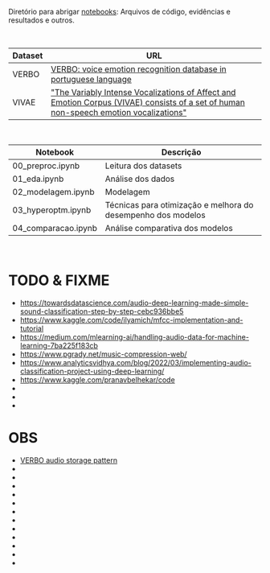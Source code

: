 Diretório para abrigar [notebooks](notebooks/): Arquivos de código, evidências e resultados e outros.

<br>

Dataset | URL
------- | ---
VERBO   | [VERBO: voice emotion recognition database in portuguese language](https://github.com/jrtorresneto/VERBO-emotional-speech-dataset)
VIVAE   | ["The Variably Intense Vocalizations of Affect and Emotion Corpus (VIVAE) consists of a set of human non-speech emotion vocalizations"](https://zenodo.org/record/4066235#.Y08sYiVv9hE)

<br>

Notebook | Descrição
-------- | ---------
00_preproc.ipynb      | Leitura dos datasets
01_eda.ipynb          | Análise dos dados
02_modelagem.ipynb    | Modelagem
03_hyperoptm.ipynb    | Técnicas para otimização e melhora do desempenho dos modelos
04_comparacao.ipynb   | Análise comparativa dos modelos

<br>

# TODO & FIXME

- https://towardsdatascience.com/audio-deep-learning-made-simple-sound-classification-step-by-step-cebc936bbe5
- https://www.kaggle.com/code/ilyamich/mfcc-implementation-and-tutorial
- https://medium.com/mlearning-ai/handling-audio-data-for-machine-learning-7ba225f183cb
- https://www.pgrady.net/music-compression-web/
- https://www.analyticsvidhya.com/blog/2022/03/implementing-audio-classification-project-using-deep-learning/
- https://www.kaggle.com/pranavbelhekar/code
- 
- 
- 

# OBS

- [VERBO audio storage pattern](https://thescipub.com/pdf/jcssp.2018.1420.1430.pdf)
- 
- 
- 
- 
- 
- 
- 
- 
- 
- 
- 
- 
